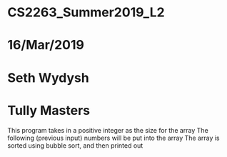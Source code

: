 # CS2263_Summer2019_L2
# 16/Mar/2019
# Seth Wydysh
# Tully Masters

This program takes in a positive integer as the size for the array
The following (previous input) numbers will be put into the array
The array is sorted using bubble sort, and then printed out
